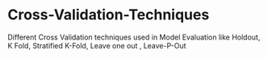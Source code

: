 # Cross-Validation-Techniques
Different Cross Validation techniques used in Model Evaluation like Holdout, K Fold, Stratified K-Fold, Leave one out , Leave-P-Out 
